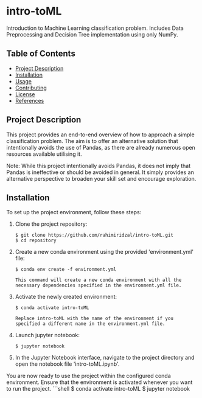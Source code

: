 # intro-toML
Introduction to Machine Learning classification problem. Includes Data Preprocessing and Decision Tree implementation using only NumPy.

## Table of Contents

- [Project Description](#project-description)
- [Installation](#installation)
- [Usage](#usage)
- [Contributing](#contributing)
- [License](#license)
- [References](#references)

## Project Description

This project provides an end-to-end overview of how to approach a simple classification problem. The aim is to offer an alternative solution that intentionally avoids the use of Pandas, as there are already numerous open resources available utilising it.

Note: While this project intentionally avoids Pandas, it does not imply that Pandas is ineffective or should be avoided in general. It simply provides an alternative perspective to broaden your skill set and encourage exploration.

## Installation

To set up the project environment, follow these steps:

1. Clone the project repository:

    ```shell
    $ git clone https://github.com/rahimiridzal/intro-toML.git
    $ cd repository

2. Create a new conda environment using the provided 'environment.yml' file:
    
    ```shell
    $ conda env create -f environment.yml

    This command will create a new conda environment with all the necessary dependencies specified in the environment.yml file.

3. Activate the newly created environment:
    ```shell
    $ conda activate intro-toML

    Replace intro-toML with the name of the environment if you specified a different name in the environment.yml file.

4. Launch jupyter notebook:
    ```shell
    $ jupyter notebook

5. In the Jupyter Notebook interface, navigate to the project directory and open the notebook file 'intro-toML.ipynb'.

You are now ready to use the project within the configured conda environment. Ensure that the environment is activated whenever you want to run the project.
    ```shell
    $ conda activate intro-toML
    $ jupyter notebook